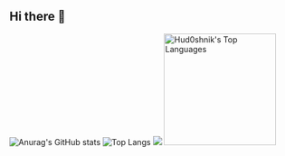 ## Hi there 👋
![Anurag's GitHub stats](https://github-readme-stats.vercel.app/api?username=intfxzen&show_icons=true&theme=radical)
![Top Langs](https://github-readme-stats.vercel.app/api/top-langs/?username=intfxzen&size_weight=0.4&count_weight=0.6&hide=makefile,cmake)
<img src="https://github-readme-stats.vercel.app/api/top-langs/?username=intfxzen"/>
<img alt="Hud0shnik's Top Languages" src="https://github-readme-stats.vercel.app/api/top-langs?username=intfxzen&langs_count=4&layout=compact&theme=react&bg_color=1F222E&title_color=68C3D4&icon_color=F8D866&border_color=1F222E&hide=JavaScript,CSS,Java,HTML,c%2B%2B,Ren'Py" height="198px"/>

<!--
**IntFxZen/IntFxZen** is a ✨ _special_ ✨ repository because its `README.md` (this file) appears on your GitHub profile.

Here are some ideas to get you started:


- 🔭 I’m currently working on ...
- 🌱 I’m currently learning ...
- 👯 I’m looking to collaborate on ...
- 🤔 I’m looking for help with ...
- 💬 Ask me about ...
- 📫 How to reach me: ...
- 😄 Pronouns: ...
- ⚡ Fun fact: ...
-->
